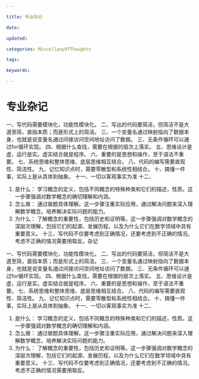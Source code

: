 ```yaml
---

title: 专业杂记

date: 

updated: 

categories: MiscellanyOfThoughts

tags: 

keywords: 

---
```

# 专业杂记

一、写代码需要模块化，功能性模块化。
二、写出的代码要简洁，但简洁不是大道至简，直指本质；而是形式上的简洁。
三、一个变量名通过映射指向了数据本身，也就是说变量名通过间接访问空间地址访问了数据。
三、无条件循环可以通过for循环实现。
四、根据什么查找，需要在根据的层次上落实。
五、思维设计是虚，运行是实。虚实结合就是程序。
六、重要的是思想和操作，至于语法不重要。
七、系统思维和整体思维、底层思维相互结合。
八、代码的编写需要直观性、简洁性。
九、记忆知识点时，需要零散型和系统性相结合。
十、搞懂一件事，实际上是从具体到抽象。
十一、一切以客观事实为准
十二、
1. 是什么： 学习概念的定义，包括不同概念的特殊种类和它们的描述，性质。这一步骤强调对数学概念的确切理解和内涵。
2. 怎么做： 通过做题具体理解。这一步骤注重实际应用，通过解决问题来深入理解数学概念，培养解决实际问题的能力。
3. 为什么： 了解概念的重要性，包括历史和证明等。这一步骤强调对数学概念的深层次理解，包括它们的起源、发展历程，以及为什么它们在数学领域中具有重要意义。
十三、写代码不仅要考虑到正确情况，还要考虑到不正确的情况。考虑不正确的情况需要用取反。杂记

一、写代码需要模块化，功能性模块化。
二、写出的代码要简洁，但简洁不是大道至简，直指本质；而是形式上的简洁。
三、一个变量名通过映射指向了数据本身，也就是说变量名通过间接访问空间地址访问了数据。
三、无条件循环可以通过for循环实现。
四、根据什么查找，需要在根据的层次上落实。
五、思维设计是虚，运行是实。虚实结合就是程序。
六、重要的是思想和操作，至于语法不重要。
七、系统思维和整体思维、底层思维相互结合。
八、代码的编写需要直观性、简洁性。
九、记忆知识点时，需要零散型和系统性相结合。
十、搞懂一件事，实际上是从具体到抽象。
十一、一切以客观事实为准
十二、
1. 是什么： 学习概念的定义，包括不同概念的特殊种类和它们的描述，性质。这一步骤强调对数学概念的确切理解和内涵。
2. 怎么做： 通过做题具体理解。这一步骤注重实际应用，通过解决问题来深入理解数学概念，培养解决实际问题的能力。
3. 为什么： 了解概念的重要性，包括历史和证明等。这一步骤强调对数学概念的深层次理解，包括它们的起源、发展历程，以及为什么它们在数学领域中具有重要意义。
十三、写代码不仅要考虑到正确情况，还要考虑到不正确的情况。考虑不正确的情况需要用取反。